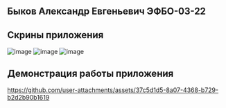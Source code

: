 ## Быков Александр Евгеньевич ЭФБО-03-22

## Скрины приложения
![image](https://github.com/user-attachments/assets/ebce74d7-90c2-4e01-bb65-37812b77b24d)
![image](https://github.com/user-attachments/assets/0c220cbc-7230-40ef-ab2f-b3cb26ff09e5)
![image](https://github.com/user-attachments/assets/cf7609a3-c19d-4c3f-af93-ebfc96259f6d)


## Демонстрация работы приложения
https://github.com/user-attachments/assets/37c5d1d5-8a07-4368-b729-b2d2b90b1619

